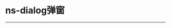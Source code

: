# ns-dialog弹窗
---
<Common-Democode title="基本用法" description="基本按钮用法">
  <Docs-dialog-demo1></Docs-dialog-demo1>
  <highlight-code slot="codeText" lang="vue">
    <template>
        <div>
            <el-button type="text" @click="show=true">点击打开（可设置显示最大化最小化）</el-button>
            <br />
            <el-button type="text" @click="show2=true">点击打开自定义表头</el-button>
            <ns-dialog :visible.sync="show" showFullScreen title="我是标题" :area="['600px','auto']">
            <span>我是内容</span>
            </ns-dialog>
            <ns-dialog :visible.sync="show2" showFullScreen :area="['600px','auto']">
            <template slot="title">
                <h3 style="color:red">我是标题</h3>
            </template>
            <span>我是内容</span>
            </ns-dialog>
        </div>
    </template>
    <script>
        export default {
        data() {
            return {
            show: false,
            show2: false
            }
        }
        }
    </script>
  </highlight-code>
</Common-Democode>

<template>
  <Common-DemoApi type="attr" title="ns-dialog属性" :apiData="nsDialogApiData"></Common-DemoApi>
</template>

<script>
  export default {
    data(){
      return {
        nsDialogApiData:[
          {
          params:'showFullScreen',
          describe:'是否显示全屏图标',
          type:'Boolean',
          optionValue:'false/true',
          defaultValue:'false'
        },
        {
          params:'confirmBtn',
          describe:'是否显示确定按钮',
          type:'Boolean',
          optionValue:'false/true',
          defaultValue:'true'
        },{
          params:'confirmText',
          describe:'确定按钮文字',
          type:'string',
          optionValue:'-',
          defaultValue:'确定'
        },{
          params:'cancelBtn',
          describe:'是否显示取消按钮',
          type:'Boolean',
          optionValue:'false/true',
          defaultValue:'false'
        },{
          params:'cancelText',
          describe:'取消按钮文字',
          type:'string',
          optionValue:'-',
          defaultValue:'取消'
        }
        ]
      }
    }
  }
</script>

